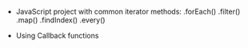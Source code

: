 - JavaScript project with common iterator methods:
  .forEach()
  .filter()
  .map()
  .findIndex()
  .every()

- Using Callback functions
